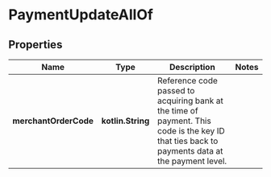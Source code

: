 
# PaymentUpdateAllOf

## Properties
Name | Type | Description | Notes
------------ | ------------- | ------------- | -------------
**merchantOrderCode** | **kotlin.String** | Reference code passed to acquiring bank at the time of payment. This code is the key ID that ties back to payments data at the payment level. | 



